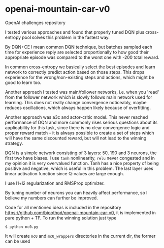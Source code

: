 # openai-mountain-car-v0
OpenAI challenges repository

I tested various approaches and found that properly tuned DQN plus cross-entropy pool solves
this problem in the fastest way.

By DQN+CE I mean common DQN technique, but batches sampled each time for experience reply
are selected proportionally to how good their appropriate episode was compared to
the worst one with -200 total reward.

In common cross-entropy we basically select the best episodes and learn network
to correctly predict action based on those steps. This drops experience for the
wrong/non-existing steps and actions, which might be good to learn too.

Another approach I tested was main/follower networks, i.e. when you 'read'
from the follower network which is slowly follows main network used for learning.
This does not really change convergence noticeably,
maybe reduces oscillations, which always happen likely because of overfitting.

Another approach was a3c and actor-critic model. This never reached performance of DQN
and more commonly rises serious questions about its applicability for this task,
since there is no clear convergence logic and proper reward match - it is always possible
to create a set of steps which will have the same discounted reward, but will not lead
to the winning strategy.

DQN is a simple network consisting of 3 layers: 50, 190 and 3 neurons, the first two have biases.
I use `tanh` nonlinearity, `relu` never congested and in my opinion it is very overvalued function.
Tanh has a nice property of being positive and negative, which is useful in this problem.
The last layer uses linear activation function since Q-values are large enough.

I use l1+l2 regularization and RMSProp optimizer.

By tuning number of neurons you can heavily affect performance,
so I believe my numbers can further be improved.

Code for all mentioned ideas is included in the repository
https://github.com/bioothod/openai-mountain-car-v0,
it is implemented in pure python + TF. To run the winning solution just type
```
$ python mc0.py
```
It will create `mc0` and `mc0_wrappers` directories in the current dir, the former can be used
